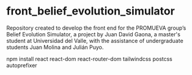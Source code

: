 # front_belief_evolution_simulator
Repository created to develop the front end for the PROMUEVA group’s Belief Evolution Simulator, a project by Juan David Gaona, a master's student at Universidad del Valle, with the assistance of undergraduate students Juan Molina and Julián Puyo.


npm install react react-dom react-router-dom tailwindcss postcss autoprefixer
